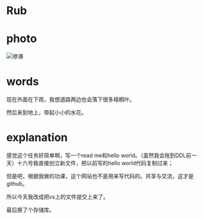# Rub
# photo
![停滞](https://github.com/user-attachments/assets/2c3773eb-c1b5-4a5e-af8a-1f453a36c8a6)

# words
现在外面在下雨，我想道路两边也会落下很多梧桐叶。

然后来到地上，带起小小的水花。

# explanation
感觉这个任务好简单啊，写一个read me和hello world。（虽然我会拖到DDL前一天）十六号我直接创立新文件，把以前写的hello world代码复制过来；

但是吧，根据我做的功课，这个网站也不是用来写代码的。共享与交流，这才是github。

所以今天我改成把vs上的文件提交上来了。

最后换了个存储库。

